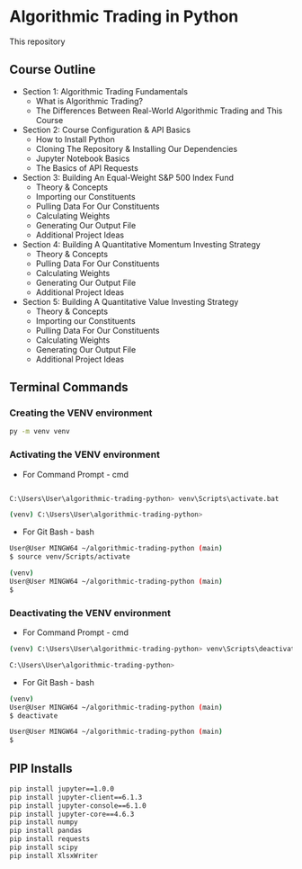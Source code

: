 # Algorithmic Trading in Python

This repository

## Course Outline

* Section 1: Algorithmic Trading Fundamentals
  * What is Algorithmic Trading?
  * The Differences Between Real-World Algorithmic Trading and This Course
* Section 2: Course Configuration & API Basics
  * How to Install Python
  * Cloning The Repository & Installing Our Dependencies
  * Jupyter Notebook Basics
  * The Basics of API Requests
* Section 3: Building An Equal-Weight S&P 500 Index Fund
  * Theory & Concepts
  * Importing our Constituents
  * Pulling Data For Our Constituents
  * Calculating Weights
  * Generating Our Output File
  * Additional Project Ideas
* Section 4: Building A Quantitative Momentum Investing Strategy
  * Theory & Concepts
  * Pulling Data For Our Constituents
  * Calculating Weights
  * Generating Our Output File
  * Additional Project Ideas
* Section 5: Building A Quantitative Value Investing Strategy
  * Theory & Concepts
  * Importing our Constituents
  * Pulling Data For Our Constituents
  * Calculating Weights
  * Generating Our Output File
  * Additional Project Ideas


## Terminal Commands

### Creating the VENV environment

```bash
py -m venv venv
```

    
### Activating the VENV environment

- For Command Prompt - cmd
    
```bash

C:\Users\User\algorithmic-trading-python> venv\Scripts\activate.bat

(venv) C:\Users\User\algorithmic-trading-python> 

```
   
- For Git Bash - bash
    
```bash
User@User MINGW64 ~/algorithmic-trading-python (main)
$ source venv/Scripts/activate

(venv) 
User@User MINGW64 ~/algorithmic-trading-python (main)
$ 

``` 

### Deactivating the VENV environment


- For Command Prompt - cmd

```bash
(venv) C:\Users\User\algorithmic-trading-python> venv\Scripts\deactivate.bat

C:\Users\User\algorithmic-trading-python> 

```
   
- For Git Bash - bash
    
```bash
(venv) 
User@User MINGW64 ~/algorithmic-trading-python (main)
$ deactivate

User@User MINGW64 ~/algorithmic-trading-python (main)
$ 

``` 


## PIP Installs

```bash
pip install jupyter==1.0.0
pip install jupyter-client==6.1.3
pip install jupyter-console==6.1.0
pip install jupyter-core==4.6.3
pip install numpy
pip install pandas
pip install requests
pip install scipy
pip install XlsxWriter

```

